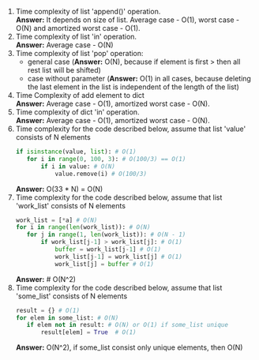1. Time complexity of list 'append()' operation.  
   **Answer:**  It depends on size of list. Average case - O(1), worst case - O(N) and amortized worst case - O(1).
2. Time complexity of list 'in' operation.  
   **Answer:**  Average case - O(N)
3. Time complexity of list 'pop' operation:  
     * general case  (**Answer:**  O(N), because if element is first > then all rest list will be shifted)
     * case without parameter (**Answer:** O(1) in all cases, because deleting the last element in the list is independent of the length of the list)
4. Time Complexity of add element to dict  
   **Answer:**  Average case - O(1), amortized worst case - O(N).
5. Time complexity of dict 'in' operation.  
   **Answer:**  Average case - O(1), amortized worst case - O(N).
6. Time complexity for the code described below, assume that list 'value' consists of N elements
    ```python
   if isinstance(value, list): # O(1)
       for i in range(0, 100, 3): # O(100/3) == O(1)
           if i in value: # O(N)
               value.remove(i) # O(100/3)
    ```
    **Answer:**  O(33 * N) = O(N)
7. Time complexity for the code described below, assume that list 'work_list' consists of N elements
    ```python
   work_list = [*a] # O(N)
   for i in range(len(work_list)): # O(N)
       for j in range(1, len(work_list)): # O(N - 1)
           if work_list[j-1] > work_list[j]: # O(1)
               buffer = work_list[j-1] # O(1)
               work_list[j-1] = work_list[j] # O(1)
               work_list[j] = buffer # O(1)
    ```
    **Answer:** # O(N^2)
8. Time complexity for the code described below, assume that list 'some_list' consists of N elements
    ```python
   result = {} # O(1)
   for elem in some_list: # O(N)
       if elem not in result: # O(N) or O(1) if some_list unique
           result[elem] = True  # O(1)
    ```
    **Answer:**  O(N^2), if some_list consist only unique elements, then O(N) 
